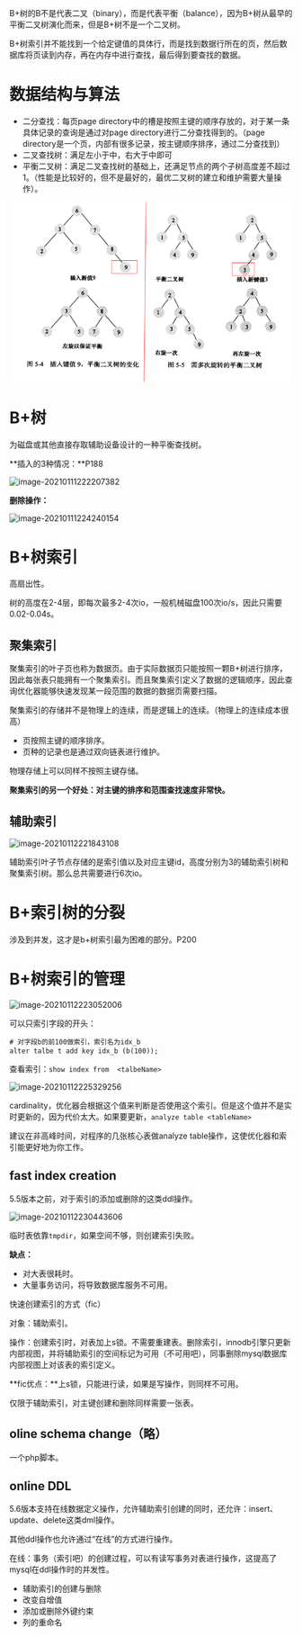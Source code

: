 B+树的B不是代表二叉（binary），而是代表平衡（balance），因为B+树从最早的平衡二叉树演化而来，但是B+树不是一个二叉树。

B+树索引并不能找到一个给定键值的具体行，而是找到数据行所在的页，然后数据库将页读到内存，再在内存中进行查找，最后得到要查找的数据。

# 数据结构与算法

- 二分查找：每页page directory中的槽是按照主键的顺序存放的，对于某一条具体记录的查询是通过对page directory进行二分查找得到的。（page directory是一个页，内部有很多记录，按主键顺序排序，通过二分查找到）
- 二叉查找树：满足左小于中，右大于中即可
- 平衡二叉树：满足二叉查找树的基础上，还满足节点的两个子树高度差不超过1。（性能是比较好的，但不是最好的，最优二叉树的建立和维护需要大量操作）。

![image-20210110182751951](image\image-20210110182751951.png)

# B+树

为磁盘或其他直接存取辅助设备设计的一种平衡查找树。

**插入的3种情况：**P188

![image-20210111222207382](E:\0git_note\mysql\mysql技术内幕\image\image-20210111222207382.png)

**删除操作：**

![image-20210111224240154](E:\0git_note\mysql\mysql技术内幕\image\image-20210111224240154.png)

# B+树索引

高扇出性。

树的高度在2-4层，即每次最多2-4次io，一般机械磁盘100次io/s，因此只需要0.02-0.04s。

## 聚集索引

聚集索引的叶子页也称为数据页。由于实际数据页只能按照一颗B+树进行排序，因此每张表只能拥有一个聚集索引。而且聚集索引定义了数据的逻辑顺序，因此查询优化器能够快速发现某一段范围的数据的数据页需要扫描。

聚集索引的存储并不是物理上的连续，而是逻辑上的连续。（物理上的连续成本很高）

- 页按照主键的顺序排序。
- 页种的记录也是通过双向链表进行维护。

物理存储上可以同样不按照主键存储。

**聚集索引的另一个好处：对主键的排序和范围查找速度非常快。**

## 辅助索引

![image-20210112221843108](E:\0git_note\mysql\mysql技术内幕\image\image-20210112221843108.png)

辅助索引叶子节点存储的是索引值以及对应主键id，高度分别为3的辅助索引树和聚集索引树。那么总共需要进行6次io。

# B+索引树的分裂

涉及到并发，这才是b+树索引最为困难的部分。P200

# B+树索引的管理

![image-20210112223052006](E:\0git_note\mysql\mysql技术内幕\image\image-20210112223052006.png)

可以只索引字段的开头：

```mysql
# 对字段b的前100做索引，索引名为idx_b
alter talbe t add key idx_b (b(100)); 
```

查看索引：`show index from  <talbeName>`

![image-20210112225329256](E:\0git_note\mysql\mysql技术内幕\image\image-20210112225329256.png)

cardinality，优化器会根据这个值来判断是否使用这个索引。但是这个值并不是实时更新的，因为代价太大。如果要更新，`analyze table <tableName>`

建议在非高峰时间，对程序的几张核心表做analyze table操作，这使优化器和索引能更好地为你工作。

## fast index creation

5.5版本之前，对于索引的添加或删除的这类ddl操作。

![image-20210112230443606](E:\0git_note\mysql\mysql技术内幕\image\image-20210112230443606.png)

临时表依靠`tmpdir`，如果空间不够，则创建索引失败。

**缺点：**

- 对大表很耗时。
- 大量事务访问，将导致数据库服务不可用。

快速创建索引的方式（fic）

对象：辅助索引。

操作：创建索引时，对表加上s锁。不需要重建表。删除索引，innodb引擎只更新内部视图，并将辅助索引的空间标记为可用（不可用吧），同事删除mysql数据库内部视图上对该表的索引定义。

**fic优点：**上s锁，只能进行读，如果是写操作，则同样不可用。

仅限于辅助索引，对主键创建和删除同样需要一张表。

## oline schema change（略）

一个php脚本。

## online DDL

5.6版本支持在线数据定义操作，允许辅助索引创建的同时，还允许：insert、update、delete这类dml操作。

其他ddl操作也允许通过“在线”的方式进行操作。

在线：事务（索引吧）的创建过程，可以有读写事务对表进行操作，这提高了mysql在ddl操作时的并发性。

- 辅助索引的创建与删除
- 改变自增值
- 添加或删除外键约束
- 列的重命名